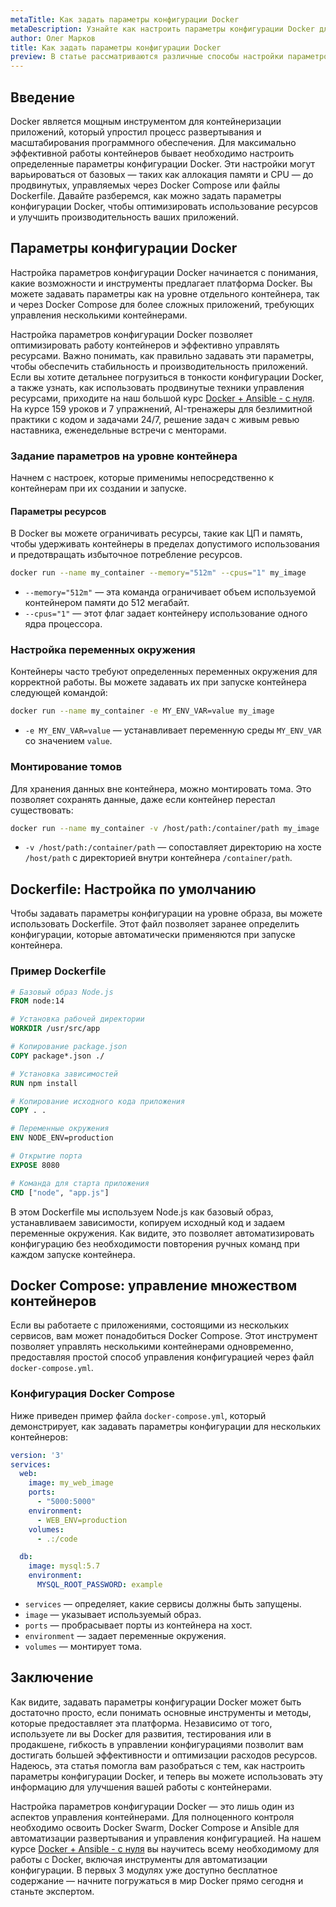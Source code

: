 ```yaml
---
metaTitle: Как задать параметры конфигурации Docker
metaDescription: Узнайте как настроить параметры конфигурации Docker для оптимизации работы контейнеров - от базовых настроек до продвинутых техник управления ресурсами
author: Олег Марков
title: Как задать параметры конфигурации Docker
preview: В статье рассматриваются различные способы настройки параметров конфигурации Docker позволяющие оптимизировать и управлять контейнерами эффективно
---
```


## Введение

Docker является мощным инструментом для контейнеризации приложений, который упростил процесс развертывания и масштабирования программного обеспечения. Для максимально эффективной работы контейнеров бывает необходимо настроить определенные параметры конфигурации Docker. Эти настройки могут варьироваться от базовых — таких как аллокация памяти и CPU — до продвинутых, управляемых через Docker Compose или файлы Dockerfile. Давайте разберемся, как можно задать параметры конфигурации Docker, чтобы оптимизировать использование ресурсов и улучшить производительность ваших приложений.

## Параметры конфигурации Docker

Настройка параметров конфигурации Docker начинается с понимания, какие возможности и инструменты предлагает платформа Docker. Вы можете задавать параметры как на уровне отдельного контейнера, так и через Docker Compose для более сложных приложений, требующих управления несколькими контейнерами.

Настройка параметров конфигурации Docker позволяет оптимизировать работу контейнеров и эффективно управлять ресурсами. Важно понимать, как правильно задавать эти параметры, чтобы обеспечить стабильность и производительность приложений. Если вы хотите детальнее погрузиться в тонкости конфигурации Docker, а также узнать, как использовать продвинутые техники управления ресурсами, приходите на наш большой курс [Docker + Ansible - с нуля](https://purpleschool.ru/course/docker). На курсе 159 уроков и 7 упражнений, AI-тренажеры для безлимитной практики с кодом и задачами 24/7, решение задач с живым ревью наставника, еженедельные встречи с менторами.

### Задание параметров на уровне контейнера

Начнем с настроек, которые применимы непосредственно к контейнерам при их создании и запуске.

#### Параметры ресурсов

В Docker вы можете ограничивать ресурсы, такие как ЦП и память, чтобы удерживать контейнеры в пределах допустимого использования и предотвращать избыточное потребление ресурсов.

```bash
docker run --name my_container --memory="512m" --cpus="1" my_image
```

- `--memory="512m"` — эта команда ограничивает объем используемой контейнером памяти до 512 мегабайт.
- `--cpus="1"` — этот флаг задает контейнеру использование одного ядра процессора.

### Настройка переменных окружения

Контейнеры часто требуют определенных переменных окружения для корректной работы. Вы можете задавать их при запуске контейнера следующей командой:

```bash
docker run --name my_container -e MY_ENV_VAR=value my_image
```

- `-e MY_ENV_VAR=value` — устанавливает переменную среды `MY_ENV_VAR` со значением `value`.

### Монтирование томов

Для хранения данных вне контейнера, можно монтировать тома. Это позволяет сохранять данные, даже если контейнер перестал существовать:

```bash
docker run --name my_container -v /host/path:/container/path my_image
```

- `-v /host/path:/container/path` — сопоставляет директорию на хосте `/host/path` с директорией внутри контейнера `/container/path`.

## Dockerfile: Настройка по умолчанию

Чтобы задавать параметры конфигурации на уровне образа, вы можете использовать Dockerfile. Этот файл позволяет заранее определить конфигурации, которые автоматически применяются при запуске контейнера.

### Пример Dockerfile

```Dockerfile
# Базовый образ Node.js
FROM node:14

# Установка рабочей директории
WORKDIR /usr/src/app

# Копирование package.json
COPY package*.json ./

# Установка зависимостей
RUN npm install

# Копирование исходного кода приложения
COPY . .

# Переменные окружения
ENV NODE_ENV=production

# Открытие порта
EXPOSE 8080

# Команда для старта приложения
CMD ["node", "app.js"]
```

В этом Dockerfile мы используем Node.js как базовый образ, устанавливаем зависимости, копируем исходный код и задаем переменные окружения. Как видите, это позволяет автоматизировать конфигурацию без необходимости повторения ручных команд при каждом запуске контейнера.

## Docker Compose: управление множеством контейнеров

Если вы работаете с приложениями, состоящими из нескольких сервисов, вам может понадобиться Docker Compose. Этот инструмент позволяет управлять несколькими контейнерами одновременно, предоставляя простой способ управления конфигурацией через файл `docker-compose.yml`.

### Конфигурация Docker Compose

Ниже приведен пример файла `docker-compose.yml`, который демонстрирует, как задавать параметры конфигурации для нескольких контейнеров:

```yaml
version: '3'
services:
  web:
    image: my_web_image
    ports:
      - "5000:5000"
    environment:
      - WEB_ENV=production
    volumes:
      - .:/code

  db:
    image: mysql:5.7
    environment:
      MYSQL_ROOT_PASSWORD: example
```

- `services` — определяет, какие сервисы должны быть запущены.
- `image` — указывает используемый образ.
- `ports` — пробрасывает порты из контейнера на хост.
- `environment` — задает переменные окружения.
- `volumes` — монтирует тома.

## Заключение

Как видите, задавать параметры конфигурации Docker может быть достаточно просто, если понимать основные инструменты и методы, которые предоставляет эта платформа. Независимо от того, используете ли вы Docker для развития, тестирования или в продакшене, гибкость в управлении конфигурациями позволит вам достигать большей эффективности и оптимизации расходов ресурсов. Надеюсь, эта статья помогла вам разобраться с тем, как настроить параметры конфигурации Docker, и теперь вы можете использовать эту информацию для улучшения вашей работы с контейнерами.

Настройка параметров конфигурации Docker — это лишь один из аспектов управления контейнерами. Для полноценного контроля необходимо освоить Docker Swarm, Docker Compose и Ansible для автоматизации развертывания и управления конфигурацией. На нашем курсе [Docker + Ansible - с нуля](https://purpleschool.ru/course/docker) вы научитесь всему необходимому для работы с Docker, включая инструменты для автоматизации конфигурации. В первых 3 модулях уже доступно бесплатное содержание — начните погружаться в мир Docker прямо сегодня и станьте экспертом.

